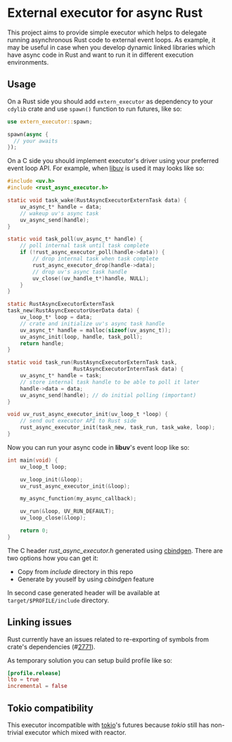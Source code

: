 # External executor for async Rust

This project aims to provide simple executor which helps to delegate running asynchronous Rust code to external event loops.
As example, it may be useful in case when you develop dynamic linked libraries which have async code in Rust and want to run it in different execution environments.

## Usage

On a Rust side you should add `extern_executor` as dependency to your `cdylib` crate and use `spawn()` function to run futures, like so:

```rust
use extern_executor::spawn;

spawn(async {
  // your awaits
});
```

On a C side you should implement executor's driver using your preferred event loop API.
For example, when [libuv](https://github.com/libuv/libuv) is used it may looks like so:

```c
#include <uv.h>
#include <rust_async_executor.h>

static void task_wake(RustAsyncExecutorExternTask data) {
    uv_async_t* handle = data;
    // wakeup uv's async task
    uv_async_send(handle);
}

static void task_poll(uv_async_t* handle) {
    // poll internal task until task complete
    if (!rust_async_executor_poll(handle->data)) {
        // drop internal task when task complete
        rust_async_executor_drop(handle->data);
        // drop uv's async task handle
        uv_close((uv_handle_t*)handle, NULL);
    }
}

static RustAsyncExecutorExternTask
task_new(RustAsyncExecutorUserData data) {
    uv_loop_t* loop = data;
    // crate and initialize uv's async task handle
    uv_async_t* handle = malloc(sizeof(uv_async_t));
    uv_async_init(loop, handle, task_poll);
    return handle;
}

static void task_run(RustAsyncExecutorExternTask task,
                     RustAsyncExecutorInternTask data) {
    uv_async_t* handle = task;
    // store internal task handle to be able to poll it later
    handle->data = data;
    uv_async_send(handle); // do initial polling (important)
}

void uv_rust_async_executor_init(uv_loop_t *loop) {
    // send out executor API to Rust side
    rust_async_executor_init(task_new, task_run, task_wake, loop);
}
```

Now you can run your async code in __libuv__'s event loop like so:

```c
int main(void) {
    uv_loop_t loop;

    uv_loop_init(&loop);
    uv_rust_async_executor_init(&loop);

    my_async_function(my_async_callback);

    uv_run(&loop, UV_RUN_DEFAULT);
    uv_loop_close(&loop);

    return 0;
}
```

The C header _rust_async_executor.h_ generated using [cbindgen](https://github.com/eqrion/cbindgen/).
There are two options how you can get it:

* Copy from _include_ directory in this repo
* Generate by youself by using _cbindgen_ feature

In second case generated header will be available at `target/$PROFILE/include` directory.

## Linking issues

Rust currently have an issues related to re-exporting of symbols from crate's dependencies (#[2771](https://github.com/rust-lang/rfcs/issues/2771)).

As temporary solution you can setup build profile like so:

```toml
[profile.release]
lto = true
incremental = false
```

## Tokio compatibility

This executor incompatible with [tokio](https://github.com/tokio-rs/tokio)'s futures because _tokio_ still has non-trivial executor which mixed with reactor.
